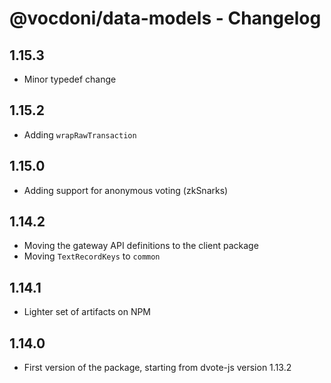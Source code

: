 # @vocdoni/data-models - Changelog

## 1.15.3

- Minor typedef change

## 1.15.2

- Adding `wrapRawTransaction`

## 1.15.0

- Adding support for anonymous voting (zkSnarks)

## 1.14.2

- Moving the gateway API definitions to the client package
- Moving `TextRecordKeys` to `common`

## 1.14.1

- Lighter set of artifacts on NPM

## 1.14.0

- First version of the package, starting from dvote-js version 1.13.2
